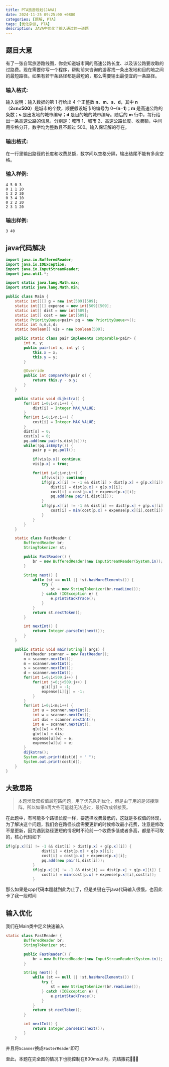 ```yaml
---
title: PTA旅游规划(JAVA)
date: 2024-11-25 09:25:00 +0800
categories: [题解, PTA]
tags: [优化杂谈, PTA]     
description: JAVA中优化了输入通过的一道题
---
```


## 题目大意

有了一张自驾旅游路线图，你会知道城市间的高速公路长度、以及该公路要收取的过路费。现在需要你写一个程序，帮助前来咨询的游客找一条出发地和目的地之间的最短路径。如果有若干条路径都是最短的，那么需要输出最便宜的一条路径。

### 输入格式:

输入说明：输入数据的第 1 行给出 4 个正整数 **n**、**m**、**s**、**d**，其中 **n**（**2**≤**n**≤**500**）是城市的个数，顺便假设城市的编号为 0\~(**n**−**1**)；**m** 是高速公路的条数；**s** 是出发地的城市编号；**d** 是目的地的城市编号。随后的 **m** 行中，每行给出一条高速公路的信息，分别是：城市 1、城市 2、高速公路长度、收费额，中间用空格分开，数字均为整数且不超过 500。输入保证解的存在。

### 输出格式:

在一行里输出路径的长度和收费总额，数字间以空格分隔，输出结尾不能有多余空格。

### 输入样例:

```in
4 5 0 3
0 1 1 20
1 3 2 30
0 3 4 10
0 2 2 20
2 3 1 20
```

### 输出样例:

```out
3 40
```

## java代码解决

```java
import java.io.BufferedReader;
import java.io.IOException;
import java.io.InputStreamReader;
import java.util.*;

import static java.lang.Math.max;
import static java.lang.Math.min;

public class Main {
    static int[][] g = new int[509][509];
    static int[][] expense = new int[509][509];
    static int[] dist = new int[509];
    static int[] cost = new int[509];
    static PriorityQueue<pair> pq = new PriorityQueue<>();
    static int n,m,s,d;
    static boolean[] vis = new boolean[509];

    public static class pair implements Comparable<pair> {
        int x, y;
        public pair(int x, int y) {
            this.x = x;
            this.y = y;
        }

        @Override
        public int compareTo(pair o) {
            return this.y - o.y;
        }
    }

    public static void dijkstra() {
        for(int i=0;i<n;i++) {
            dist[i] = Integer.MAX_VALUE;
        }
        for(int i=0;i<n;i++) {
            cost[i] = Integer.MAX_VALUE;
        }
        dist[s] = 0;
        cost[s] = 0;
        pq.add(new pair(s,dist[s]));
        while(!pq.isEmpty()) {
            pair p = pq.poll();

            if(vis[p.x]) continue;
            vis[p.x] = true;

            for(int i=0;i<n;i++) {
                if(vis[i]) continue;
                if(g[p.x][i] != -1 && dist[i] > dist[p.x] + g[p.x][i]) {
                    dist[i] = dist[p.x] + g[p.x][i];
                    cost[i] = cost[p.x] + expense[p.x][i];
                    pq.add(new pair(i,dist[i]));
                }
                if(g[p.x][i] != -1 && dist[i] == dist[p.x] + g[p.x][i]) {
                    cost[i] = min(cost[p.x] + expense[p.x][i],cost[i]);
                }
            }
        }
    }

    static class FastReader {
        BufferedReader br;
        StringTokenizer st;

        public FastReader() {
            br = new BufferedReader(new InputStreamReader(System.in));
        }

        String next() {
            while (st == null || !st.hasMoreElements()) {
                try {
                    st = new StringTokenizer(br.readLine());
                } catch (IOException e) {
                    e.printStackTrace();
                }
            }
            return st.nextToken();
        }

        int nextInt() {
            return Integer.parseInt(next());
        }
    }

    public static void main(String[] args) {
        FastReader scanner = new FastReader();
        n = scanner.nextInt();
        m = scanner.nextInt();
        s = scanner.nextInt();
        d = scanner.nextInt();
        for(int i=0;i<509;i++) {
            for(int j=0;j<509;j++) {
                g[i][j] = -1;
                expense[i][j] = -1;
            }
        }
        for(int i=0;i<m;i++) {
            int u = scanner.nextInt();
            int w = scanner.nextInt();
            int dis = scanner.nextInt();
            int e = scanner.nextInt();
            g[u][w] = dis;
            g[w][u] = dis;
            expense[u][w] = e;
            expense[w][u] = e;
        }
        dijkstra();
        System.out.print(dist[d] + " ");
        System.out.print(cost[d]);
    }
}
```

## 大致思路

> 本题涉及双权值最短路问题，用了优先队列优化，但是由于用的是邻接矩阵，所以如果n再大些可能就无法通过，最好改成邻接表。

在此题中，有可能多个路径长度一样，要选择收费最低的，这就是多权值的体现，为了解决这个问题，我们会在路径长度需要更新的时候修改最小花费，注意是修改不是更新，因为遇到路径更短的情况时不论前一个收费多低或者多高，都是不可取的，核心代码如下

```java
if(g[p.x][i] != -1 && dist[i] > dist[p.x] + g[p.x][i]) {
                dist[i] = dist[p.x] + g[p.x][i];
                cost[i] = cost[p.x] + expense[p.x][i];
                pq.add(new pair(i,dist[i]));
            }
            if(g[p.x][i] != -1 && dist[i] == dist[p.x] + g[p.x][i]) {
                cost[i] = min(cost[p.x] + expense[p.x][i],cost[i]);
            }
```

那么如果是cpp代码本题就到此为止了，但是关键在于java代码输入很慢，也因此卡了我一段时间

## 输入优化

我们在Main类中定义快速输入

```java
static class FastReader {
        BufferedReader br;
        StringTokenizer st;

        public FastReader() {
            br = new BufferedReader(new InputStreamReader(System.in));
        }

        String next() {
            while (st == null || !st.hasMoreElements()) {
                try {
                    st = new StringTokenizer(br.readLine());
                } catch (IOException e) {
                    e.printStackTrace();
                }
            }
            return st.nextToken();
        }

        int nextInt() {
            return Integer.parseInt(next());
        }
    }
```

并且将`Scanner`换成`FasterReader`即可

至此，本题在完全图的情况下也能控制在800ms以内，完结撒花🎉🎉🎉
